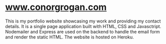 # www.conorgrogan.com

This is my portfolio website showcasing my work and providing my contact details. It is a single page application built with HTML, CSS and Javasctript. Nodemailer and Express are used on the backend to handle the email form and render the static HTML. The website is hosted on Heroku.
